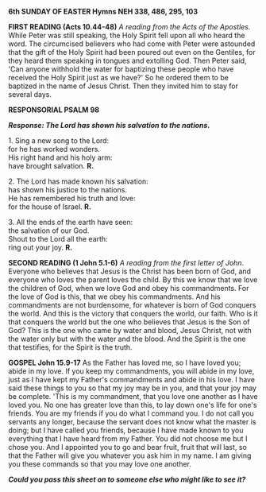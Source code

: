 **6th SUNDAY OF EASTER Hymns NEH 338, 486, 295, 103**

**FIRST READING (Acts 10.44-48)** *A reading from the Acts of the
Apostles.* While Peter was still speaking, the Holy Spirit fell upon all
who heard the word. The circumcised believers who had come with Peter
were astounded that the gift of the Holy Spirit had been poured out even
on the Gentiles, for they heard them speaking in tongues and extolling
God. Then Peter said, 'Can anyone withhold the water for baptizing these
people who have received the Holy Spirit just as we have?' So he ordered
them to be baptized in the name of Jesus Christ. Then they invited him
to stay for several days.

**RESPONSORIAL PSALM 98**

***Response: The Lord has shown his salvation to the nations.***

1\. Sing a new song to the Lord:  
for he has worked wonders.  
His right hand and his holy arm:  
have brought salvation. **R.**

2\. The Lord has made known his salvation:  
has shown his justice to the nations.  
He has remembered his truth and love:  
for the house of Israel. **R.**

3\. All the ends of the earth have seen:  
the salvation of our God.  
Shout to the Lord all the earth:  
ring out your joy. **R.**

**SECOND READING (1 John 5.1-6)** *A reading from the first letter of
John*. Everyone who believes that Jesus is the Christ has been born of
God, and everyone who loves the parent loves the child. By this we know
that we love the children of God, when we love God and obey his
commandments. For the love of God is this, that we obey his
commandments. And his commandments are not burdensome, for whatever is
born of God conquers the world. And this is the victory that conquers
the world, our faith. Who is it that conquers the world but the one who
believes that Jesus is the Son of God? This is the one who came by water
and blood, Jesus Christ, not with the water only but with the water and
the blood. And the Spirit is the one that testifies, for the Spirit is
the truth.

**GOSPEL John 15.9-17** As the Father has loved me, so I have loved you;
abide in my love. If you keep my commandments, you will abide in my
love, just as I have kept my Father's commandments and abide in his
love. I have said these things to you so that my joy may be in you, and
that your joy may be complete. 'This is my commandment, that you love
one another as I have loved you. No one has greater love than this, to
lay down one's life for one's friends. You are my friends if you do what
I command you. I do not call you servants any longer, because the
servant does not know what the master is doing; but I have called you
friends, because I have made known to you everything that I have heard
from my Father. You did not choose me but I chose you. And I appointed
you to go and bear fruit, fruit that will last, so that the Father will
give you whatever you ask him in my name. I am giving you these commands
so that you may love one another.

***Could you pass this sheet on to someone else who might like to see
it?***

